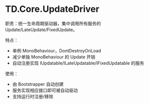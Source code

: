 # TD.Core.UpdateDriver

职责：统一生命周期驱动器，集中调用所有服务的 Update/LateUpdate/FixedUpdate。

特点：
- 单例 MonoBehaviour，DontDestroyOnLoad
- 减少单独 MonoBehaviour 的 Update 开销
- 自动注册实现 IUpdatable/ILateUpdatable/IFixedUpdatable 的服务

使用：
- 由 Bootstrapper 自动创建
- 服务实现相应接口即可被自动驱动
- 支持运行时注册/移除
